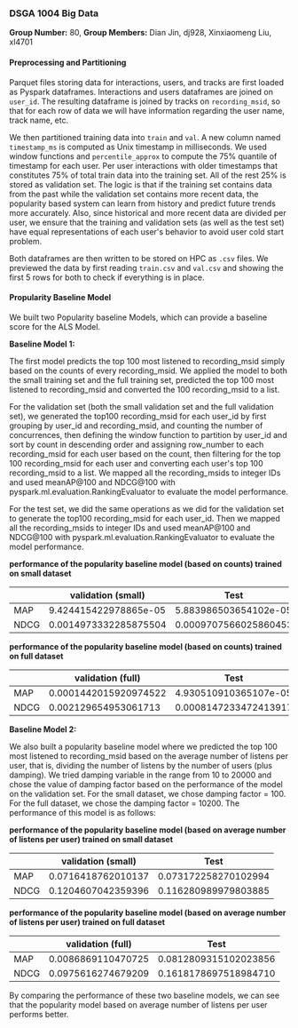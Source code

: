 ### DSGA 1004 Big Data

**Group Number:** 80, **Group Members:** Dian Jin, dj928, Xinxiaomeng Liu, xl4701

#### Preprocessing and Partitioning
Parquet files storing data for interactions, users, and tracks are first loaded as Pyspark dataframes. Interactions and users dataframes are joined on `user_id`. The resulting dataframe is joined by tracks on `recording_msid`, so that for each row of data we will have information regarding the user name, track name, etc.

We then partitioned training data into `train` and `val`. A new column named `timestamp_ms` is computed as Unix timestamp in milliseconds. We used window functions and `percentile_approx` to compute the 75% quantile of timestamp for each user. Per user interactions with older timestamps that constitutes 75% of total train data into the training set. All of the rest 25% is stored as validation set. The logic is that if the training set contains data from the past while the validation set contains more recent data, the popularity based system can learn from history and predict future trends more accurately. Also, since historical and more recent data are divided per user, we ensure that the training and validation sets (as well as the test set) have equal representations of each user's behavior to avoid user cold start problem.

Both dataframes are then written to be stored on HPC as `.csv` files. We previewed the data by first reading `train.csv` and `val.csv` and showing the first 5 rows  for both to check if everything is in place.


#### Propularity Baseline Model 

We built two Popularity baseline Models, which can provide a baseline score for the ALS Model. 

**Baseline Model 1:**

The first model predicts the top 100 most listened to recording_msid simply based on the counts of every recording_msid. We applied the model to both the small training set and the full training set, predicted the top 100 most listened to recording_msid and converted the 100 recording_msid to a list.  

For the validation set (both the small validation set and the full validation set), we generated the top100 recording_msid for each user_id by first grouping by user_id and recording_msid, and counting the number of concurrences, then defining the window function to partition by user_id and sort by count in descending order and assigning row_number to each recording_msid for each user based on the count, then filtering for the top 100 recording_msid for each user and converting each user's top 100 recording_msid to a list. We mapped all the recording_msids to integer IDs and used meanAP@100 and NDCG@100 with pyspark.ml.evaluation.RankingEvaluator to evaluate the model performance.

For the test set, we did the same operations as we did for the validation set to generate the top100 recording_msid for each user_id. Then we mapped all the recording_msids to integer IDs and used meanAP@100 and NDCG@100 with pyspark.ml.evaluation.RankingEvaluator to evaluate the model performance.

**performance of the popularity baseline model (based on counts) trained on small dataset**

|            |  validation (small)  |          Test          |
|------------|----------------------|------------------------|
| MAP        | 9.424415422978865e-05| 5.883986503654102e-05  |
| NDCG       | 0.0014973332285875504| 0.0009707566025860453  |

**performance of the popularity baseline model (based on counts) trained on full dataset**

|            |  validation (full)   |          Test          |
|------------|----------------------|------------------------|
| MAP        | 0.0001442015920974522| 4.930510910365107e-05  |
| NDCG       | 0.002129654953061713 | 0.0008147233472413917  |

**Baseline Model 2:**

We also built a popularity baseline model where we predicted the top 100 most listened to recording_msid based on the average number of listens per user, that is, dividing the number of listens by the number of users (plus damping). We tried damping variable in the range from 10 to 20000 and chose the value of damping factor based on the performance of the model on the validation set. For the small dataset, we chose damping factor = 100. For the full dataset, we chose the damping factor = 10200. The performance of this model is as follows:

**performance of the popularity baseline model (based on average number of listens per user) trained on small dataset**

|            |  validation (small)  |          Test          |
|------------|----------------------|------------------------|
| MAP        | 0.0716418762010137   | 0.073172258270102994   |
| NDCG       | 0.1204607042359396   | 0.116280989979803885   |

**performance of the popularity baseline model (based on average number of listens per user) trained on full dataset**

|            |  validation (full)   |          Test          |
|------------|----------------------|------------------------|
| MAP        | 0.0086869110470725   | 0.0812809315102023856  |
| NDCG       | 0.0975616274679209   | 0.1618178697518984710  |

By comparing the performance of these two baseline models, we can see that the popularity model based on average number of listens per user performs better.